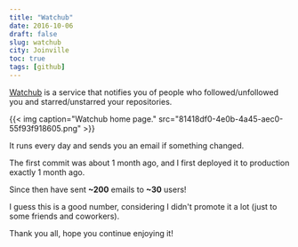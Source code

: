```yaml
---
title: "Watchub"
date: 2016-10-06
draft: false
slug: watchub
city: Joinville
toc: true
tags: [github]
---
```


[Watchub](http://watchub.pw/) is a service that notifies you of people who followed/unfollowed you and starred/unstarred your repositories.

{{< img caption="Watchub home page." src="81418df0-4e0b-4a45-aec0-55f93f918605.png" >}}

It runs every day and sends you an email if something changed.

The first commit was about 1 month ago, and I first deployed it to production exactly 1 month ago.

Since then have sent **~200** emails to **~30** users!

I guess this is a good number, considering I didn't promote it a lot (just to some friends and coworkers).

Thank you all, hope you continue enjoying it!
